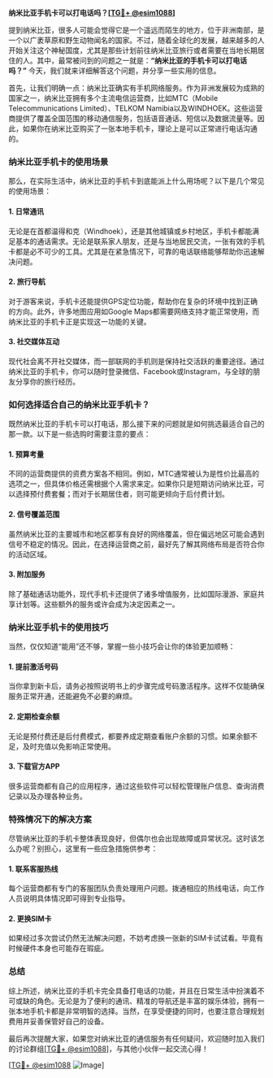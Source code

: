 **纳米比亚手机卡可以打电话吗？[[TG💪+ @esim1088](https://t.me/s/esim1088)]**

提到纳米比亚，很多人可能会觉得它是一个遥远而陌生的地方，位于非洲南部，是一个以广袤草原和野生动物闻名的国家。不过，随着全球化的发展，越来越多的人开始关注这个神秘国度，尤其是那些计划前往纳米比亚旅行或者需要在当地长期居住的人。其中，最常被问到的问题之一就是：**“纳米比亚的手机卡可以打电话吗？”** 今天，我们就来详细解答这个问题，并分享一些实用的信息。

首先，让我们明确一点：纳米比亚确实有手机网络服务。作为非洲发展较为成熟的国家之一，纳米比亚拥有多个主流电信运营商，比如MTC（Mobile Telecommunications Limited）、TELKOM Namibia以及WINDHOEK。这些运营商提供了覆盖全国范围的移动通信服务，包括语音通话、短信以及数据流量等。因此，如果你在纳米比亚购买了一张本地手机卡，理论上是可以正常进行电话沟通的。

### 纳米比亚手机卡的使用场景

那么，在实际生活中，纳米比亚的手机卡到底能派上什么用场呢？以下是几个常见的使用场景：

#### 1. **日常通讯**
无论是在首都温得和克（Windhoek），还是其他城镇或乡村地区，手机卡都能满足基本的通话需求。无论是联系家人朋友，还是与当地居民交流，一张有效的手机卡都是必不可少的工具。尤其是在紧急情况下，可靠的电话联络能够帮助你迅速解决问题。

#### 2. **旅行导航**
对于游客来说，手机卡还能提供GPS定位功能，帮助你在复杂的环境中找到正确的方向。此外，许多地图应用如Google Maps都需要网络支持才能正常使用，而纳米比亚的手机卡正是实现这一功能的关键。

#### 3. **社交媒体互动**
现代社会离不开社交媒体，而一部联网的手机则是保持社交活跃的重要途径。通过纳米比亚的手机卡，你可以随时登录微信、Facebook或Instagram，与全球的朋友分享你的旅行经历。

### 如何选择适合自己的纳米比亚手机卡？

既然纳米比亚的手机卡可以打电话，那么接下来的问题就是如何挑选最适合自己的那一款。以下是一些选购时需要注意的要点：

#### 1. **预算考量**
不同的运营商提供的资费方案各不相同。例如，MTC通常被认为是性价比最高的选项之一，但具体价格还需根据个人需求来定。如果你只是短期访问纳米比亚，可以选择预付费套餐；而对于长期居住者，则可能更倾向于后付费计划。

#### 2. **信号覆盖范围**
虽然纳米比亚的主要城市和地区都享有良好的网络覆盖，但在偏远地区可能会遇到信号不稳定的情况。因此，在选择运营商之前，最好先了解其网络布局是否符合你的活动区域。

#### 3. **附加服务**
除了基础通话功能外，现代手机卡还提供了诸多增值服务，比如国际漫游、家庭共享计划等。这些额外的服务或许会成为决定因素之一。

### 纳米比亚手机卡的使用技巧

当然，仅仅知道“能用”还不够，掌握一些小技巧会让你的体验更加顺畅：

#### 1. **提前激活号码**
当你拿到新卡后，请务必按照说明书上的步骤完成号码激活程序。这样不仅能确保服务正常开通，还能避免不必要的麻烦。

#### 2. **定期检查余额**
无论是预付费还是后付费模式，都要养成定期查看账户余额的习惯。如果余额不足，及时充值以免影响正常使用。

#### 3. **下载官方APP**
很多运营商都有自己的应用程序，通过这些软件可以轻松管理账户信息、查询消费记录以及办理各种业务。

### 特殊情况下的解决方案

尽管纳米比亚的手机卡整体表现良好，但偶尔也会出现故障或异常状况。这时该怎么办呢？别担心，这里有一些应急措施供参考：

#### 1. **联系客服热线**
每个运营商都有专门的客服团队负责处理用户问题。拨通相应的热线电话，向工作人员说明具体情况即可得到专业指导。

#### 2. **更换SIM卡**
如果经过多次尝试仍然无法解决问题，不妨考虑换一张新的SIM卡试试看。毕竟有时候硬件本身也可能存在瑕疵。

### 总结

综上所述，纳米比亚的手机卡完全具备打电话的功能，并且在日常生活中扮演着不可或缺的角色。无论是为了便利的通讯、精准的导航还是丰富的娱乐体验，拥有一张本地手机卡都是非常明智的选择。当然，在享受便捷的同时，也要注意合理规划费用并妥善保管好自己的设备。

最后再次提醒大家，如果您对纳米比亚的通信服务有任何疑问，欢迎随时加入我们的讨论群组[[TG💪+ @esim1088](https://t.me/s/esim1088)]，与其他小伙伴一起交流心得！

[[TG💪+ @esim1088](https://t.me/s/esim1088) ![Image](https://i.postimg.cc/4NQfJmqS/Snipaste-2025-05-13-00-14-12.png)]